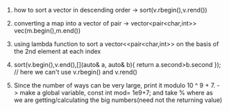 1. how to sort a vector in descending order -> sort(v.rbegin(),v.rend())
2. converting a map into a vector of pair -> vector<pair<char,int>> vec(m.begin(),m.end())

3. using lambda function to sort a vector<<pair<char,int>> on the basis of the 2nd element at each index
4. sort(v.begin(),v.end(),[](auto& a, auto& b){
                         return a.second>b.second
                          });                                 // here we can't use v.rbegin() and v.rend()



5. Since the number of ways can be very large, print it modulo 10 ^ 9 + 7. -> make a global variable, const int mod= 1e9+7; and take % where as we are getting/calculating the big numbers(need not the returning value)
